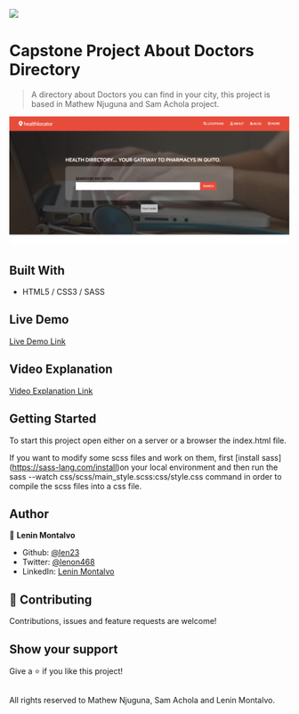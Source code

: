 ![](https://img.shields.io/badge/Microverse-blueviolet)

# Capstone Project About Doctors Directory

> A directory about Doctors you can find in your city, this project is based in Mathew Njuguna and Sam Achola project.


![Alt text](./images/home-screenshot.png "Screenshot")

## Built With

- HTML5 / CSS3 / SASS

## Live Demo

[Live Demo Link]( https://len23.github.io/Capstone-Health-Directory/)

## Video Explanation

[Video Explanation Link]( https://www.loom.com/share/a80095435d734ce6b4da080a23b11146)

## Getting Started

To start this project open either on a server or a browser the index.html file.

If you want to modify some scss files and work on them, first [install sass] (https://sass-lang.com/install)on your local environment and then run the sass --watch css/scss/main_style.scss:css/style.css command in order to compile the scss files into a css file.


## Author

👤 **Lenin Montalvo**
- Github: [@len23](https://github.com/len23)
- Twitter: [@lenon468](https://twitter.com/lenon468)
- LinkedIn: [Lenin Montalvo](https://www.linkedin.com/in/lenin-montalvo-77660b1b2/)

## 🤝 Contributing

Contributions, issues and feature requests are welcome!

## Show your support

Give a ⭐️ if you like this project!

##

All rights reserved to Mathew Njuguna, Sam Achola and Lenin Montalvo.

